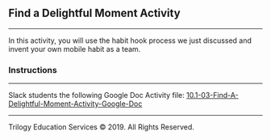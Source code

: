 ## Find a Delightful Moment Activity
---

In this activity, you will use the habit hook process we just discussed and invent your own mobile habit as a team. 

### Instructions

---

Slack students the following Google Doc Activity file:
[10.1-03-Find-A-Delightful-Moment-Activity-Google-Doc](https://docs.google.com/document/d/1-q5hYD66Q7wVM-E8-BxQfj-RKHPovziDpI-Hsfe5UTA/edit?usp=sharing)

---

Trilogy Education Services © 2019. All Rights Reserved.
